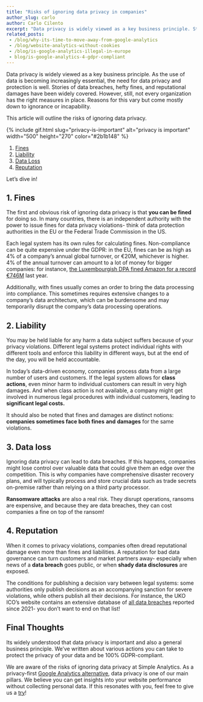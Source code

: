 ```yaml
---
title: "Risks of ignoring data privacy in companies"
author_slug: carlo
author: Carlo Cilento
excerpt: "Data privacy is widely viewed as a key business principle. Still not in every organisation. Here are the risks of ignoring data privacy"
related_posts:
 - /blog/why-its-time-to-move-away-from-google-analytics
 - /blog/website-analytics-without-cookies
 - /blog/is-google-analytics-illegal-in-europe
 - blog/is-google-analytics-4-gdpr-compliant
---
```


Data privacy is widely viewed as a key business principle. As the use of data is becoming increasingly essential, the need for data privacy and protection is well. Stories of data breaches, hefty fines, and reputational damages have been widely covered. However, still, not every organization has the right measures in place. Reasons for this vary but come mostly down to ignorance or incapability.

This article will outline the risks of ignoring data privacy.

{% include gif.html slug="privacy-is-important" alt="privacy is important" width="500" height="270" color="#2b1b148" %}

1.  [Fines](#1-fines)
2.  [Liability](#2-liability)
3.  [Data Loss](#3-data-loss)
4.  [Reputation](#4-reputation)

Let’s dive in!

## 1. Fines

The first and obvious risk of ignoring data privacy is that **you can be fined** for doing so. In many countries, there is an independent authority with the power to issue fines for data privacy violations- think of data protection authorities in the EU or the Federal Trade Commission in the US.

Each legal system has its own rules for calculating fines. Non-compliance can be quite expensive under the GDPR: in the EU, fines can be as high as 4% of a company’s annual global turnover, or €20M, whichever is higher. 4% of the annual turnover can amount to a lot of money for bigger companies: for instance, [the Luxembourgish DPA fined Amazon for a record €746M](https://www.politico.eu/article/amazon-fined-e746m-for-violating-privacy-rules/) last year.

Additionally, with fines usually comes an order to bring the data processing into compliance. This sometimes requires extensive changes to a company’s data architecture, which can be burdensome and may temporarily disrupt the company’s data processing operations.

## 2. Liability

You may be held liable for any harm a data subject suffers because of your privacy violations. Different legal systems protect individual rights with different tools and enforce this liability in different ways, but at the end of the day, you will be held accountable.

In today’s data-driven economy, companies process data from a large number of users and customers. If the legal system allows for **class actions**, even minor harm to individual customers can result in very high damages. And when class action is not available, a company might get involved in numerous legal procedures with individual customers, leading to **significant legal costs.**

It should also be noted that fines and damages are distinct notions: **companies sometimes face both fines** **and** **damages** for the same violations.

## 3. Data loss

Ignoring data privacy can lead to data breaches. If this happens, companies might lose control over valuable data that could give them an edge over the competition. This is why companies have comprehensive disaster recovery plans, and will typically process and store crucial data such as trade secrets on-premise rather than relying on a third party processor.

**Ransomware attacks** are also a real risk. They disrupt operations, ransoms are expensive, and because they are data breaches, they can cost companies a fine on top of the ransom!

## 4. Reputation

When it comes to privacy violations, companies often dread reputational damage even more than fines and liabilities. A reputation for bad data governance can turn customers and market partners away- especially when news of a **data breach** goes public, or when **shady data disclosures** are exposed.

The conditions for publishing a decision vary between legal systems: some authorities only publish decisions as an accompanying sanction for severe violations, while others publish all their decisions. For instance, the UKO ICO’s website contains an extensive database of [all data breaches](https://www.dacbeachcroft.com/en/gb/articles/2022/december/named-and-shamed-ico-now-publishing-names-of-organisations-suffering-data-breaches/) reported since 2021- you don’t want to end on that list!

## Final Thoughts

Its widely understood that data privacy is important and also a general business principle. We’ve written about various actions you can take to protect the privacy of your data and be 100% GDPR-compliant.

We are aware of the risks of ignoring data privacy at Simple Analytics. As a privacy-first [Google Analytics alternative](https://www.simpleanalytics.com/en/blog/why-simple-analytics-is-a-great-alternative-to-google-analytics), data privacy is one of our main pillars. We believe you can get insights into your website performance without collecting personal data. If this resonates with you, feel free to give us a [try](https://simpleanalytics.com/welcome)!
